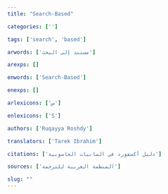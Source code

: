 ```yaml
---
title: "Search-Based"

categories: ['']

tags: ['search', 'based']

arwords: ['مستند إلى البحث']

arexps: []

enwords: ['Search-Based']

enexps: []

arlexicons: ['س']

enlexicons: ['S']

authors: ['Ruqayya Roshdy']

translators: ['Tarek Ibrahim']

citations: ['دليل أكسفورد في السانيات الحاسوبية']

sources: ['المنظمة العربية للترجمة']

slug: ""
---
```

